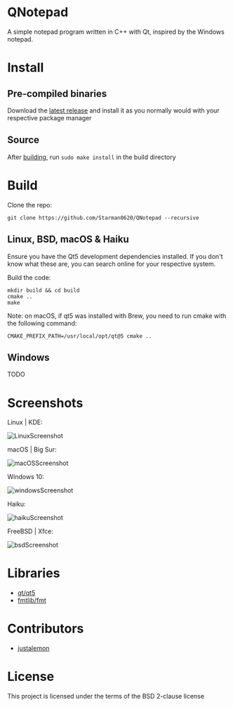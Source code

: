 # QNotepad
A simple notepad program written in C++ with Qt, inspired by the Windows notepad.
  
# Install

## Pre-compiled binaries
Download the [latest release](https://github.com/Starman0620/QNotepad/releases) and install it as you normally would with your respective package manager

## Source
After [building](https://github.com/Starman0620/QNotepad#build), run `sudo make install` in the build directory

# Build
Clone the repo:

```
git clone https://github.com/Starman0620/QNotepad --recursive
```

## Linux, BSD, macOS & Haiku
Ensure you have the Qt5 development dependencies installed. If you don't know what these are, you can search online for your respective system.

Build the code:

```
mkdir build && cd build
cmake ..
make
```
Note: on macOS, if qt5 was installed with Brew, you need to run cmake with the following command:
```
CMAKE_PREFIX_PATH=/usr/local/opt/qt@5 cmake ..
```

## Windows
TODO

# Screenshots
Linux | KDE:

![LinuxScreenshot](https://raw.githubusercontent.com/Starman0620/QNotepad/master/screenshots/linux-screenshot.png  "Linux Screenshot")


macOS | Big Sur:

![macOSScreenshot](https://raw.githubusercontent.com/Starman0620/QNotepad/master/screenshots/macos-screenshot.png  "macOS Screenshot")


Windows 10:

![windowsScreenshot](https://raw.githubusercontent.com/Starman0620/QNotepad/master/screenshots/windows-screenshot.png "Windows Screenshot")


Haiku:

![haikuScreenshot](https://raw.githubusercontent.com/Starman0620/QNotepad/master/screenshots/haiku-screenshot.png "Haiku Screenshot")


FreeBSD | Xfce:

![bsdScreenshot](https://raw.githubusercontent.com/Starman0620/QNotepad/master/screenshots/freebsd-screenshot.png "FreeBSD Screenshot")

# Libraries
* [qt/qt5](https://github.com/qt/qt5)
* [fmtlib/fmt](https://github.com/fmtlib/fmt)

# Contributors
* [justalemon](https://github.com/justalemon/)

# License
This project is licensed under the terms of the BSD 2-clause license

